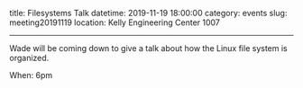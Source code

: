 title: Filesystems Talk 
datetime: 2019-11-19 18:00:00
category: events
slug: meeting20191119
location: Kelly Engineering Center 1007

---

Wade will be coming down to give a talk about how the Linux file system is organized.

When: 6pm

